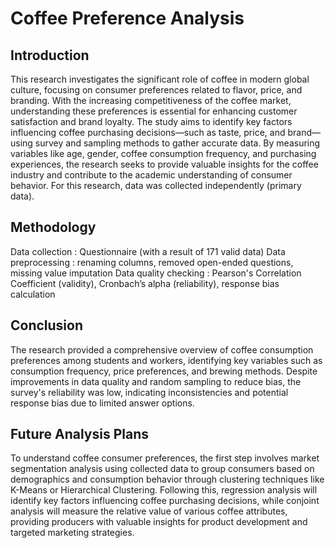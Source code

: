 # Coffee Preference Analysis

## Introduction
This research investigates the significant role of coffee in modern global culture, focusing on consumer preferences related to flavor, price, and branding. With the increasing competitiveness of the coffee market, understanding these preferences is essential for enhancing customer satisfaction and brand loyalty. The study aims to identify key factors influencing coffee purchasing decisions—such as taste, price, and brand—using survey and sampling methods to gather accurate data. By measuring variables like age, gender, coffee consumption frequency, and purchasing experiences, the research seeks to provide valuable insights for the coffee industry and contribute to the academic understanding of consumer behavior.
For this research, data was collected independently (primary data).

## Methodology
Data collection : Questionnaire (with a result of 171 valid data)
Data preprocessing : renaming columns, removed open-ended questions, missing value imputation
Data quality checking : Pearson's Correlation Coefficient (validity), Cronbach’s
alpha (reliability), response bias calculation

## Conclusion
The research provided a comprehensive overview of coffee consumption preferences among students and workers, identifying key variables such as consumption frequency, price preferences, and brewing methods. Despite improvements in data quality and random sampling to reduce bias, the survey's reliability was low, indicating inconsistencies and potential response bias due to limited answer options.

## Future Analysis Plans
To understand coffee consumer preferences, the first step involves market segmentation analysis using collected data to group consumers based on demographics and consumption behavior through clustering techniques like K-Means or Hierarchical Clustering. Following this, regression analysis will identify key factors influencing coffee purchasing decisions, while conjoint analysis will measure the relative value of various coffee attributes, providing producers with valuable insights for product development and targeted marketing strategies.
